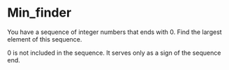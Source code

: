 # Min_finder
You have a sequence of integer numbers that ends with 0. Find the largest element of this sequence.

0 is not included in the sequence. It serves only as a sign of the sequence end.
